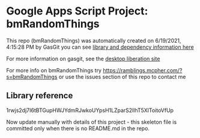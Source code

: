 # Google Apps Script Project: bmRandomThings
This repo (bmRandomThings) was automatically created on 6/19/2021, 4:15:28 PM by GasGit
you can see [library and dependency information here](dependencies.md)

For more information on gasgit, see the [desktop liberation site](https://ramblings.mcpher.com/drive-sdk-and-github/migrategasgit/ "desktop liberation")

For more info on bmRandomThings try https://ramblings.mcpher.com/?s=bmRandomThings or use the issues section of this repo to contact me
## Library reference
1rwjs2dj7I6tBTGupHWJYdmRJwkoUYpsH1LZparS2llhT5XlToitoVfUp

Now update manually with details of this project - this skeleton file is committed only when there is no README.md in the repo.